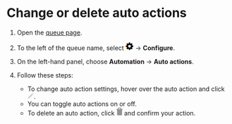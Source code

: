# Change or delete auto actions

1. Open the [queue page](../user/queue.md).

1. To the left of the queue name, select ![](../../_assets/tracker/icon-settings.png) → **Configure**.

1. On the left-hand panel, choose **Automation** → **Auto actions**.

1. Follow these steps:
    - To change auto action settings, hover over the auto action and click ![](../../_assets/tracker/icon-edit.png).
    - You can toggle auto actions on or off.
    - To delete an auto action, click ![](../../_assets/tracker/icon-delete.png) and confirm your action.



